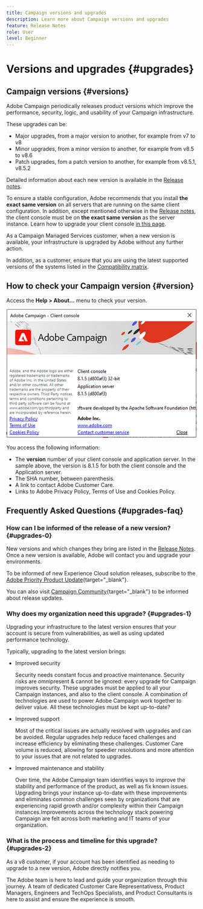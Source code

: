 ```yaml
---
title: Campaign versions and upgrades
description: Learn more about Campaign versions and upgrades
feature: Release Notes
role: User
level: Beginner
---
```

# Versions and upgrades {#upgrades}

## Campaign versions {#versions}

Adobe Campaign periodically releases product versions which improve the performance, security, logic, and usability of your Campaign infrastructure. 

These upgrades can be:

* Major upgrades, from a major version to another, for example from v7 to v8
* Minor upgrades, from a minor version to another,  for example from v8.5 to v8.6
* Patch upgrades, fom a patch version to another, for example from v8.5.1, v8.5.2

Detailed information about each new version is available in the [Release notes](latest-release.md).

To ensure a stable configuration, Adobe recommends that you install **the exact same version** on all servers that are running on the same client configuration. In addition, except mentioned otherwise in the [Release notes](latest-release.md), the client console must be on **the exact same version** as the server instance. Learn how to upgrade your client console [in this page](../start/connect.md#upgrade-ac-console). 

As a Campaign Managed Services customer, when a new version is available, your infrastructure is upgraded by Adobe without any further action.

In addition, as a customer, ensure that you are using the latest supported versions of the systems listed in the [Compatibility matrix](compatibility-matrix.md).


## How to check your Campaign version {#version}

Access the **Help > About…** menu to check your version.

![](assets/ac-version.png)

You access the following information:

* The **version** number of your client console and application server. In the sample above, the version is 8.1.5 for both the client console and the Application server.
* The SHA number, between parenthesis.
* A link to contact Adobe Customer Care.
* Links to Adobe Privacy Policy, Terms of Use and Cookies Policy.


## Frequently Asked Questions {#upgrades-faq}

### How can I be informed of the release of a new version? {#upgrades-0}

New versions and which changes they bring are listed in the [Release Notes](release-notes.md). Once a new version is available, Adobe will contact you and upgrade your environments.

To be informed of new Experience Cloud solution releases, subscribe to the [Adobe Priority Product Update](https://www.adobe.com/subscription/priority-product-update.html){target="_blank"}.

You can also visit [Campaign Community](https://experienceleaguecommunities.adobe.com/t5/custom/page/page-id/Community-TopicsPage?style=all&sort=date&order=desc&filters=adobe-campaign-classic-community&topic=Campaign+v8){target="_blank"} to be informed about release updates.


### Why does my organization need this upgrade? {#upgrades-1}

Upgrading your infrastructure to the latest version ensures that your account is secure from vulnerabilities, as well as using updated performance technology. 

Typically, upgrading to the latest version brings:

* Improved security

    Security needs constant focus and proactive maintenance. Security risks are omnipresent & cannot be ignored: every upgrade for Campaign improves security. These upgrades must be applied to all your Campaign instances, and also to the client console. A combination of technologies are used to power Adobe Campaign work together to deliver value. All these technologies must be kept up-to-date?

* Improved support

    Most of the critical issues are actually resolved with upgrades and can be avoided. Regular upgrades help reduce faced challenges and increase efficiency by eliminating these challenges. Customer Care volume is reduced, allowing for speedier resolutions and more attention to your issues that are not related to upgrades.


* Improved maintenance and stability

    Over time, the Adobe Campaign team identifies ways to improve the stability and performance of the product, as well as fix known issues. Upgrading brings your instance up-to-date with these improvements and eliminates common challenges seen by organizations that are experiencing rapid growth and/or complexity within their Campaign instances.Improvements across the technology stack powering Campaign are felt across both marketing and IT teams of your organization.


### What is the process and timeline for this upgrade? {#upgrades-2}

As a v8 customer, if your account has been identified as needing to upgrade to a new version, Adobe directly notifies you. 

The Adobe team is here to lead and guide your organization through this journey. A team of dedicated Customer Care Representativess, Product Managers, Engineers and TechOps Specialists, and Product Consultants is here to assist and ensure the experience is smooth.





